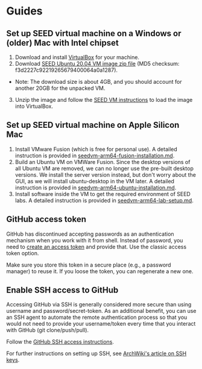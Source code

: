 # Guides
## Set up SEED virtual machine on a Windows or (older) Mac with Intel chipset
1. Download and install [VirtualBox](https://www.virtualbox.org/wiki/Downloads) for your machine.
2. Download [SEED Ubuntu 20.04 VM image zip file](https://drive.google.com/file/d/138fqx0F8bThLm9ka8cnuxmrD6irtz_4m/view) (MD5 checksum: f3d2227c92219265679400064a0a1287). 
  - Note: The download size is about 4GB, and you should account for another 20GB for the unpacked VM.
3. Unzip the image and follow the [SEED VM instructions](./seedvm-manual.md) to load the image into VirtualBox.

## Set up SEED virtual machine on Apple Silicon Mac
1. Install VMware Fusion (which is free for personal use). A detailed instruction is provided in [seedvm-arm64-fusion-installation.md](./seedvm-arm64-fusion-installation.md).
2. Build an Ubuntu VM on VMWare Fusion. Since the desktop versions of all Ubuntu VM are removed, we can no longer use the pre-built desktop versions. We install the server version instead, but don't worry about the GUI, as we will install ubuntu-desktop in the VM later. A detailed instruction is provided in [seedvm-arm64-ubuntu-installation.md](./seedvm-arm64-ubuntu-installation.md).
3. Install software inside the VM to get the required environment of SEED labs. A detailed instruction is provided in [seedvm-arm64-lab-setup.md](./seedvm-arm64-lab-setup.md).
 
## GitHub access token
GitHub has discontinued accepting passwords as an authentication mechanism when you work with it from shell. Instead of password, you need to [create an access token](https://docs.github.com/en/authentication/keeping-your-account-and-data-secure/creating-a-personal-access-token) and provide that. Use the classic access token option.

Make sure you store this token in a secure place (e.g., a password manager) to reuse it. If you loose the token, you can regenerate a new one.

## Enable SSH access to GitHub
Accessing GitHub via SSH is generally considered more secure than using username and password/secret-token. As an additional benefit, you can use an SSH agent to automate the remote authentication process so that you would not need to provide your username/token every time that you interact with GitHub (git clone/push/pull).

Follow the [GitHub SSH access instructions](https://docs.github.com/en/authentication/connecting-to-github-with-ssh).

For further instructions on setting up SSH, see [ArchWiki's article on SSH keys](https://wiki.archlinux.org/title/SSH_keys).
